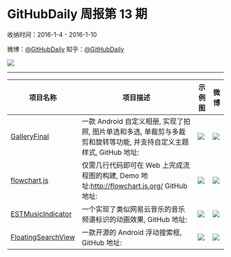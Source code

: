 # GitHubDaily 周报第 13 期

收纳时间：2016-1-4 - 2016-1-10

微博：[@GitHubDaily](https://weibo.com/GitHubDaily)
知乎：[@GitHubDaily](https://www.zhihu.com/people/githubdaily)

![](https://raw.githubusercontent.com/GitHubDaily/GitHubDaily/master/assets/weixin.png)

---

项目名称 | 项目描述 | 示例图 | 微博
--- | --- | --- | ---
[GalleryFinal](status.github_url) | 一款 Android 自定义相册, 实现了拍照, 图片单选和多选, 单裁剪与多裁剪和旋转等功能, 并支持自定义主题样式, GitHub 地址: | ![](http://ww3.sinaimg.cn/large/006fiYtfjw1ezsaytfitej30zk0hsgxf.jpg) | [![](https://raw.githubusercontent.com/GitHubDaily/GitHubDaily/master/assets/sina_logo.png)](https://weibo.com/5722964389/DccMOg65T)
[flowchart.js](status.github_url) | 仅需几行代码即可在 Web 上完成流程图的构建, Demo 地址:http://flowchart.js.org/ GitHub 地址: | ![](http://ww1.sinaimg.cn/large/006fiYtfjw1ezq3p1lo6sj313i0m80w8.jpg) | [![](https://raw.githubusercontent.com/GitHubDaily/GitHubDaily/master/assets/sina_logo.png)](https://weibo.com/5722964389/DbUPKamlX)
[ESTMusicIndicator](status.github_url) | 一个实现了类似网易云音乐的音乐频谱标识的动画效果, GitHub 地址: | ![](http://ww3.sinaimg.cn/large/006fiYtfgw1eznx2qtzxtg30ku11277j.gif) | [![](https://raw.githubusercontent.com/GitHubDaily/GitHubDaily/master/assets/sina_logo.png)](https://weibo.com/5722964389/DbKWjnm2U)
[FloatingSearchView](status.github_url) | 一款开源的 Android 浮动搜索框, GitHub 地址: | ![](http://ww2.sinaimg.cn/large/006fiYtfgw1ezntf10xogg30ay0jgqv5.gif) | [![](https://raw.githubusercontent.com/GitHubDaily/GitHubDaily/master/assets/sina_logo.png)](https://weibo.com/5722964389/DbCc8fd8S)
